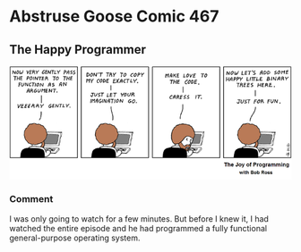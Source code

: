 # Abstruse Goose Comic 467
## The Happy Programmer

![image](comics/the_art_of_happy_programming.png)
### Comment
I was only going to watch for a few minutes. But before I knew it, I had watched the entire episode and he had programmed a fully functional general-purpose operating system.
